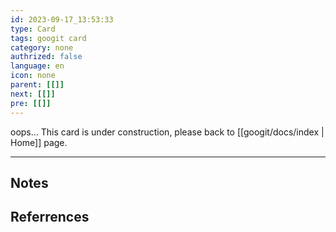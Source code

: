 ```yaml
---
id: 2023-09-17_13:53:33
type: Card
tags: googit card
category: none
authrized: false
language: en
icon: none
parent: [[]]
next: [[]]
pre: [[]]
---
```



oops... This card is under construction, please back to [[googit/docs/index | Home]] page.

---

## Notes

## Referrences